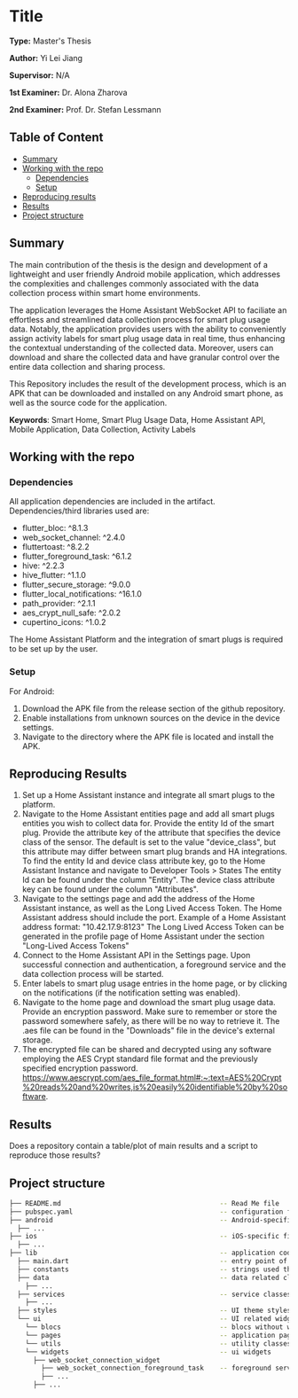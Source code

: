 # Title

**Type:** Master's Thesis

**Author:** Yi Lei Jiang

**Supervisor:** N/A

**1st Examiner:** Dr. Alona Zharova

**2nd Examiner:** Prof. Dr. Stefan Lessmann


## Table of Content

- [Summary](#summary)
- [Working with the repo](#Working-with-the-repo)
    - [Dependencies](#Dependencies)
    - [Setup](#Setup)
- [Reproducing results](#Reproducing-results)
- [Results](#Results)
- [Project structure](-Project-structure)

## Summary

The main contribution of the thesis is the design and development of a lightweight and user friendly Android mobile application, which addresses the complexities and challenges commonly associated with the data collection process within smart home environments.

The application leverages the Home Assistant WebSocket API to faciliate an effortless and streamlined data collection process for smart plug usage data. Notably, the application provides users with the ability to conveniently assign activity labels for smart plug usage data in real time, thus enhancing the contextual understanding of the collected data. Moreover, users can download and share the collected data and have granular control over the entire data collection and sharing process.

This Repository includes the result of the development process, which is an APK that can be downloaded and installed on any Android smart phone, as well as the source code for the application.


**Keywords**: Smart Home, Smart Plug Usage Data, Home Assistant API, Mobile Application, Data Collection, Activity Labels

## Working with the repo

### Dependencies
All application dependencies are included in the artifact. 
Dependencies/third libraries used are:
- flutter_bloc: ^8.1.3
- web_socket_channel: ^2.4.0
- fluttertoast: ^8.2.2
- flutter_foreground_task: ^6.1.2
- hive: ^2.2.3
- hive_flutter: ^1.1.0
- flutter_secure_storage: ^9.0.0
- flutter_local_notifications: ^16.1.0
- path_provider: ^2.1.1
- aes_crypt_null_safe: ^2.0.2
- cupertino_icons: ^1.0.2

The Home Assistant Platform and the integration of smart plugs is required to be set up by the user.

### Setup

For Android:
1. Download the APK file from the release section of the github repository.
2. Enable installations from unknown sources on the device in the device settings. 
3. Navigate to the directory where the APK file is located and install the APK.


## Reproducing Results

1. Set up a Home Assistant instance and integrate all smart plugs to the platform. 
2. Navigate to the Home Assistant entities page and add all smart plugs entities you wish to collect data for.
Provide the entity Id of the smart plug.
Provide the attribute key of the attribute that specifies the device class of the sensor. 
The default is set to the value "device_class", but this attribute may differ between smart plug brands and HA integrations.
To find the entity Id and device class attribute key, go to the Home Assistant Instance and navigate to Developer Tools > States
The entity Id can be found under the column "Entity".
The device class attribute key can be found under the column "Attributes".
3. Navigate to the settings page and add the address of the Home Assistant instance, as well as the Long Lived Access Token.
The Home Assistant address should include the port.
Example of a Home Assistant address format: "10.42.17.9:8123"
The Long Lived Access Token can be generated in the profile page of Home Assistant under the section "Long-Lived Access Tokens"
4. Connect to the Home Assistant API in the Settings page. Upon successful connection and authentication, a foreground service and the data collection process will be started.
5. Enter labels to smart plug usage entries in the home page, or by clicking on the notifications (if the notification setting was enabled).
6. Navigate to the home page and download the smart plug usage data. Provide an encryption password. Make sure to remember or store the password somewhere safely, as there will be no way to retrieve it.
The .aes file can be found in the "Downloads" file in the device's external storage.
7. The encrypted file can be shared and decrypted using any software employing the AES Crypt standard file format and the previously specified encryption password.
https://www.aescrypt.com/aes_file_format.html#:~:text=AES%20Crypt%20reads%20and%20writes,is%20easily%20identifiable%20by%20software.


## Results

Does a repository contain a table/plot of main results and a script to reproduce those results?

## Project structure

```bash
├── README.md                                        -- Read Me file
├── pubspec.yaml                                     -- configuration file for flutter application
├── android                                          -- Android-specific files and configurations
  ├── ...                                           
├── ios                                              -- iOS-specific files and configurations
  ├── ...                                                        
├── lib                                              -- application code
  ├── main.dart                                      -- entry point of the application
  ├── constants                                      -- strings used throughout the application
  ├── data                                           -- data related classes
    ├── ...
  ├── services                                       -- service classes (encryption, notifications, webSocket connections)
    ├── ...
  ├── styles                                         -- UI theme styles
  └── ui                                             -- UI related widgets and classes
    └── blocs                                        -- blocs without widgets
    └── pages                                        -- application pages                                              
    └── utils                                        -- utility classes 
    └── widgets                                      -- ui widgets
      ├── web_socket_connection_widget
        ├── web_socket_connection_foreground_task    -- foreground service  
        ├── ...  
      ├── ...                  
```
